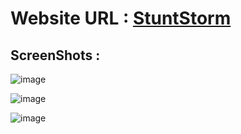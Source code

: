 # Website URL : [StuntStorm](https://www.StuntStorm.github.io)

## ScreenShots :

![image](https://user-images.githubusercontent.com/56226566/138248931-ea102fc1-b320-40f6-9d04-38386ec34465.png)


![image](https://user-images.githubusercontent.com/56226566/138249552-33c1c9b5-c35f-41fa-bd50-70d56cd92f31.png)


![image](https://user-images.githubusercontent.com/56226566/138249675-7b512b1e-4ebc-4038-837f-c679e1177ba2.png)

